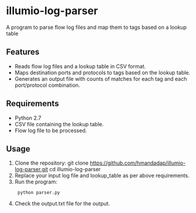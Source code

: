 # illumio-log-parser
A program to parse flow log files and map them to tags based on a lookup table

## Features
- Reads flow log files and a lookup table in CSV format.
- Maps destination ports and protocols to tags based on the lookup table.
- Generates an output file with counts of matches for each tag and each port/protocol combination.

## Requirements
- Python 2.7
- CSV file containing the lookup table.
- Flow log file to be processed.

## Usage
1. Clone the repository:
   git clone https://github.com/hmandadap/illumio-log-parser.git
   cd illumio-log-parser
2. Replace your input log file and lookup_table as per above requirements.
3. Run the program:
   ```
    python parser.py
   ```
4. Check the output.txt file for the output.



